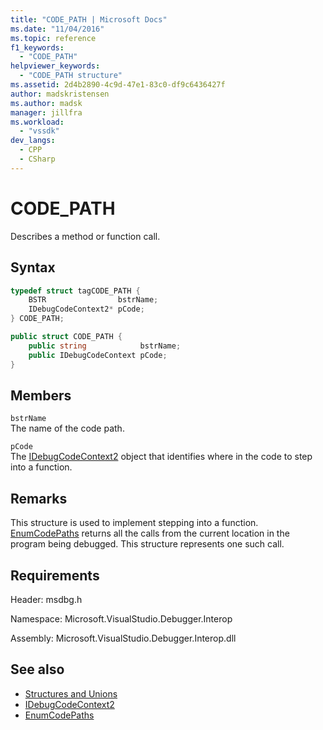 ```yaml
---
title: "CODE_PATH | Microsoft Docs"
ms.date: "11/04/2016"
ms.topic: reference
f1_keywords:
  - "CODE_PATH"
helpviewer_keywords:
  - "CODE_PATH structure"
ms.assetid: 2d4b2890-4c9d-47e1-83c0-df9c6436427f
author: madskristensen
ms.author: madsk
manager: jillfra
ms.workload:
  - "vssdk"
dev_langs:
  - CPP
  - CSharp
---
```

# CODE_PATH
Describes a method or function call.

## Syntax

```cpp
typedef struct tagCODE_PATH { 
    BSTR                bstrName;
    IDebugCodeContext2* pCode;
} CODE_PATH;
```

```csharp
public struct CODE_PATH {
    public string            bstrName;
    public IDebugCodeContext pCode;
}
```

## Members
`bstrName`\
The name of the code path.

`pCode`\
The [IDebugCodeContext2](../../../extensibility/debugger/reference/idebugcodecontext2.md) object that identifies where in the code to step into a function.

## Remarks
This structure is used to implement stepping into a function. [EnumCodePaths](../../../extensibility/debugger/reference/idebugprogram2-enumcodepaths.md) returns all the calls from the current location in the program being debugged. This structure represents one such call.

## Requirements
Header: msdbg.h

Namespace: Microsoft.VisualStudio.Debugger.Interop

Assembly: Microsoft.VisualStudio.Debugger.Interop.dll

## See also
- [Structures and Unions](../../../extensibility/debugger/reference/structures-and-unions.md)
- [IDebugCodeContext2](../../../extensibility/debugger/reference/idebugcodecontext2.md)
- [EnumCodePaths](../../../extensibility/debugger/reference/idebugprogram2-enumcodepaths.md)

